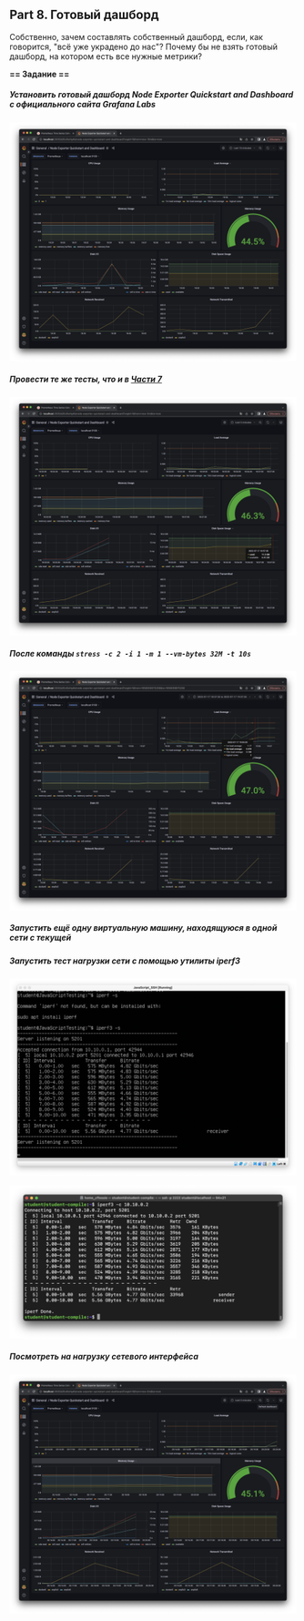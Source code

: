 ## Part 8. Готовый дашборд

Собственно, зачем составлять собственный дашборд, если, как говорится, "всё уже украдено до нас"?
Почему бы не взять готовый дашборд, на котором есть все нужные метрики?

**== Задание ==**

##### Установить готовый дашборд *Node Exporter Quickstart and Dashboard* с официального сайта **Grafana Labs**

![Node Exporter Quickstart and Dashboard](./img/img_1.png)

##### Провести те же тесты, что и в [Части 7](#part-7-prometheus-и-grafana)

![Node Exporter Quickstart and Dashboard](./img/img_2.png)

##### После команды `stress -c 2 -i 1 -m 1 --vm-bytes 32M -t 10s`

![Node Exporter Quickstart and Dashboard](./img/img_3.png)

##### Запустить ещё одну виртуальную машину, находящуюся в одной сети с текущей
##### Запустить тест нагрузки сети с помощью утилиты **iperf3**

![iperf3](./img/img_4.png)

![iperf3](./img/img_5.png)

##### Посмотреть на нагрузку сетевого интерфейса

![iperf3](./img/img_6.png)

